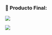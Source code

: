 ### 🌌 Producto Final:
<img src="https://media.discordapp.net/attachments/789607447252828211/821854718367367178/av.PNG?width=335&height=427"/>

[<img align="rigth" src="https://cdn.discordapp.com/attachments/789607447252828211/822167211531304990/350kb.gif"/>][server]

[server]: https://discord.gg/2qB7bhsQ9M

